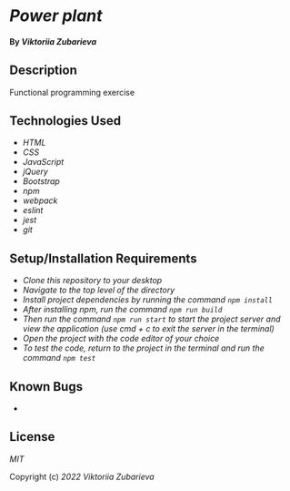 # _Power plant_

#### By _**Viktoriia Zubarieva**_

## Description

Functional programming exercise

<!-- [GitHub pages](https://vzubarieva.github.io/galactic-age-calculator) -->

## Technologies Used

- _HTML_
- _CSS_
- _JavaScript_
- _jQuery_
- _Bootstrap_
- _npm_
- _webpack_
- _eslint_
- _jest_
- _git_

## Setup/Installation Requirements

- _Clone this repository to your desktop_
- _Navigate to the top level of the directory_
- _Install project dependencies by running the command `npm install`_
- _After installing npm, run the command `npm run build`_
- _Then run the command `npm run start` to start the project server and view the application (use cmd + c to exit the server in the terminal)_
- _Open the project with the code editor of your choice_
- _To test the code, return to the project in the terminal and run the command `npm test`_

## Known Bugs

-

## License

_MIT_

Copyright (c) _2022_ _Viktoriia Zubarieva_
